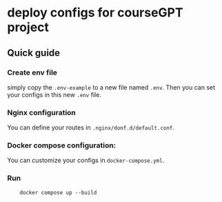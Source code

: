 # deploy configs for courseGPT project

## Quick guide

### Create env file
simply copy the `.env-example` to a new file named `.env`.
Then you can set your configs in this new `.env` file.

### Nginx configuration
You can define your routes in `.nginx/donf.d/default.conf`.

### Docker compose configuration:
You can customize your configs in `docker-compose.yml`.

### Run
```shell
    docker compose up --build
```
